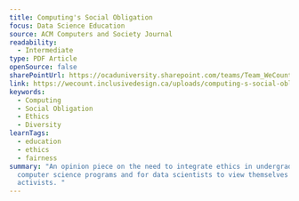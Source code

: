 ```yaml
---
title: Computing's Social Obligation
focus: Data Science Education
source: ACM Computers and Society Journal
readability:
  - Intermediate
type: PDF Article
openSource: false
sharePointUrl: https://ocaduniversity.sharepoint.com/teams/Team_WeCount/Shared%20Documents/Resources%20and%20Tools/Literature%20(curated)/Computing's%20social%20obligation.pdf
link: https://wecount.inclusivedesign.ca/uploads/computing-s-social-obligation.pdf
keywords:
  - Computing
  - Social Obligation
  - Ethics
  - Diversity
learnTags:
  - education
  - ethics
  - fairness
summary: "An opinion piece on the need to integrate ethics in undergraduate
  computer science programs and for data scientists to view themselves as social
  activists. "
---
```

